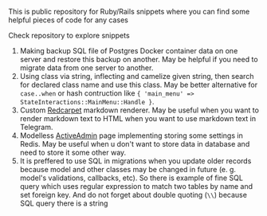 This is public repository for Ruby/Rails snippets where you can find some helpful pieces of code for any cases

Check repository to explore snippets

1. Making backup SQL file of Postgres Docker container data on one server and restore this backup on another. May be helpful if you need to migrate data from one server to another.
1. Using class via string, inflecting and camelize given string, then search for declared class name and use this class. May be better alternative for `case..when` or hash contruction like `{ 'main_menu' => StateInteractions::MainMenu::Handle }`.
1. Custom [Redcarpet](https://github.com/vmg/redcarpet) markdown renderer. May be useful when you want to render markdown text to HTML when you want to use markdown text in Telegram.
1. Modelless [ActiveAdmin](https://github.com/activeadmin/activeadmin) page implementing storing some settings in Redis. May be useful when u don't want to store data in database and need to store it some other way.
1. It is preffered to use SQL in migrations when you update older records because model and other classes may be changed in future (e. g. model's validations, callbacks, etc). So there is example of fine SQL query which uses regular expression to match two tables by name and set foreign key. And do not forget about double quoting (`\\`) because SQL query there is a string
